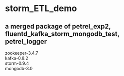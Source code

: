 # storm_ETL_demo
a merged package of petrel_exp2, fluentd_kafka_storm_mongodb_test, petrel_logger  
---
zookeeper-3.4.7  
kafka-0.8.2  
storm-0.9.4  
mongodb-3.0